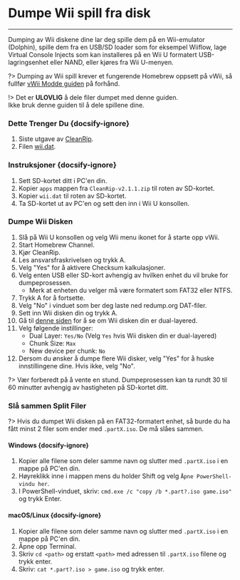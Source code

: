 # Dumpe Wii spill fra disk
---
Dumping av Wii diskene dine lar deg spille dem på en Wii-emulator (Dolphin), spille dem fra en USB/SD loader som for eksempel Wiiflow, lage Virtual Console Injects som kan installeres på en Wii U formatert USB-lagringsenhet eller NAND, eller kjøres fra Wii U-menyen.

?> Dumping av Wii spill krever et fungerende Homebrew oppsett på vWii, så fullfør [vWii Modde guiden](vwii/sd-preparation) på forhånd.

!> Det er **ULOVLIG** å dele filer dumpet med denne guiden.  
Ikke bruk denne guiden til å dele spillene dine.

### Dette Trenger Du {docsify-ignore}

1. Siste utgave av [CleanRip](https://github.com/emukidid/cleanrip/releases/download/2.1.1/CleanRip-v2.1.1.zip).
1. Filen [wii.dat](https://github.com/emukidid/cleanrip/releases/download/2.1.1/wii.dat).

### Instruksjoner {docsify-ignore}

1. Sett SD-kortet ditt i PC'en din.
1. Kopier `apps` mappen fra `CleanRip-v2.1.1.zip` til roten av SD-kortet.
1. Kopier `wii.dat` til roten av SD-kortet.
1. Ta SD-kortet ut av PC'en og sett den inn i Wii U konsollen.

### Dumpe Wii Disken

1. Slå på Wii U konsollen og velg Wii menu ikonet for å starte opp vWii.
1. Start Homebrew Channel.
1. Kjør CleanRip.
1. Les ansvarsfraskrivelsen og trykk A.
1. Velg "Yes" for å aktivere Checksum kalkulasjoner.
1. Velg enten USB eller SD-kort avhengig av hvilken enhet du vil bruke for dumpeprosessen.
    - Merk at enheten du velger må være formatert som FAT32 eller NTFS.
1. Trykk A for å fortsette.
1. Velg "No" i vinduet som ber deg laste ned redump.org DAT-filer.
1. Sett inn Wii disken din og trykk A.
1. Gå til [denne siden](https://wiki.dolphin-emu.org/index.php?title=Category:Dual_Layer_Disc_games) for å se om Wii disken din er dual-layered.
1. Velg følgende instillinger:
    - Dual Layer: `Yes/No` (Velg `Yes` hvis Wii disken din er dual-layered)
    - Chunk Size: `Max`
    - New device per chunk: `No`
1. Dersom du ønsker å dumpe flere Wii disker, velg "Yes" for å huske innstillingene dine. Hvis ikke, velg "No".

?> Vær forberedt på å vente en stund. Dumpeprosessen kan ta rundt 30 til 60 minutter avhengig av hastigheten på SD-kortet ditt.

### Slå sammen Split Filer

?> Hvis du dumpet Wii disken på en FAT32-formatert enhet, så burde du ha fått minst 2 filer som ender med `.partX.iso`. De må slåes sammen.

#### Windows {docsify-ignore}

1. Kopier alle filene som deler samme navn og slutter med `.partX.iso` i en mappe på PC'en din.
1. Høyreklikk inne i mappen mens du holder Shift og velg `Åpne PowerShell-vindu her`.
1. I PowerShell-vinduet, skriv: `cmd.exe /c "copy /b *.part?.iso game.iso"` og trykk Enter.

#### macOS/Linux {docsify-ignore}

1. Kopier alle filene som deler samme navn og slutter med `.partX.iso` i en mappe på PC'en din.
1. Åpne opp Terminal.
1. Skriv `cd <path>` og erstatt `<path>` med adressen til `.partX.iso` filene og trykk enter.
1. Skriv: `cat *.part?.iso > game.iso` og trykk enter.
